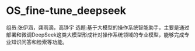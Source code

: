 # OS_fine-tune_deepseek
组员:张伊涵，龚雨滴，高铮宇
选题:基于大模型的操作系统智能助手，主要是通过部署和微调DeepSeek这类大模型形成针对操作系统领域的专业模型，能够完成专业知识问答和检索等功能。
